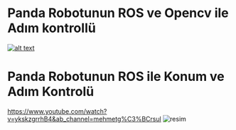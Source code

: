 # Panda Robotunun ROS ve Opencv ile Adım kontrollü




[![alt text](https://i9.ytimg.com/vi_webp/NG--17tlHYA/mq1.webp?sqp=CNDZ-q8G-oaymwEmCMACELQB8quKqQMa8AEB-AH-CYAC0AWKAgwIABABGGUgZShlMA8=&rs=AOn4CLC2FaPOGT5-RJfuTuKDTRB7OdXNQw)](https://www.youtube.com/watch?v=xPOBRnNNyeY&ab_channel=mehmetg%C3%BCrsul
)

# Panda Robotunun ROS ile Konum ve Adım Kontrolü 
https://www.youtube.com/watch?v=ykskzgrrhB4&ab_channel=mehmetg%C3%BCrsul
![resim](https://user-images.githubusercontent.com/63427869/212051547-f94c9e45-5a8d-441e-a925-cd739fb9ceb3.png)
